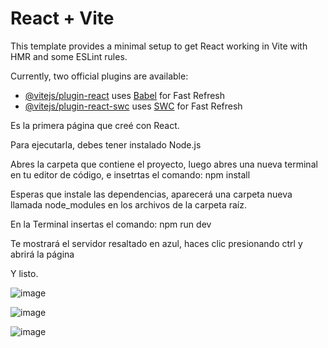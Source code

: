 # React + Vite

This template provides a minimal setup to get React working in Vite with HMR and some ESLint rules.

Currently, two official plugins are available:

- [@vitejs/plugin-react](https://github.com/vitejs/vite-plugin-react/blob/main/packages/plugin-react/README.md) uses [Babel](https://babeljs.io/) for Fast Refresh
- [@vitejs/plugin-react-swc](https://github.com/vitejs/vite-plugin-react-swc) uses [SWC](https://swc.rs/) for Fast Refresh


Es la primera página que creé con React.

Para ejecutarla, debes tener instalado Node.js

Abres la carpeta que contiene el proyecto, luego abres una nueva terminal en tu editor de código,  e insetrtas el comando: npm install

Esperas que instale las dependencias, aparecerá una carpeta nueva llamada node_modules en los archivos de la carpeta raíz.

En la Terminal insertas el comando: npm run dev

Te mostrará el servidor resaltado en azul, haces clic presionando ctrl y abrirá la página

Y listo.


![image](https://github.com/antonylsalazarr/PrimeraPaginaReact/assets/149880665/73a5511c-9ecd-4101-9899-a66fdd6f27dd)

![image](https://github.com/antonylsalazarr/PrimeraPaginaReact/assets/149880665/e4ba1e71-3dd2-4308-b879-62ac44b04342)

![image](https://github.com/antonylsalazarr/PrimeraPaginaReact/assets/149880665/a1d1f254-5d41-4b8f-8f25-b1fe01e52275)



